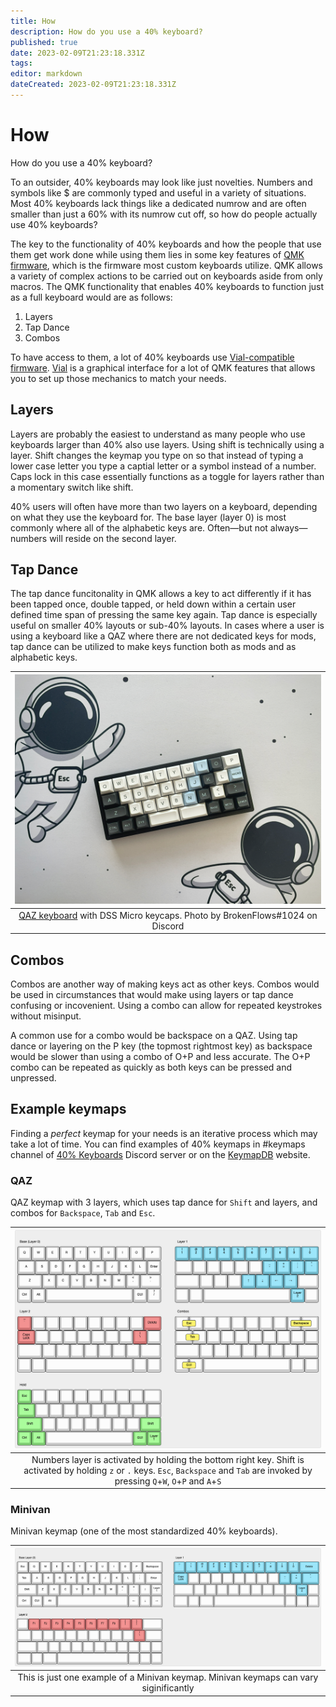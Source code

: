 ```yaml
---
title: How
description: How do you use a 40% keyboard?
published: true
date: 2023-02-09T21:23:18.331Z
tags: 
editor: markdown
dateCreated: 2023-02-09T21:23:18.331Z
---
```


# How

How do you use a 40% keyboard? 

To an outsider, 40% keyboards may look like just novelties. Numbers and symbols like $ are commonly typed and useful in a variety of situations. Most 40% keyboards lack things like a dedicated numrow and are often smaller than just a 60% with its numrow cut off, so how do people actually use 40% keyboards?

The key to the functionality of 40% keyboards and how the people that use them get work done while using them lies in some key features of [QMK firmware](https://qmk.fm/), which is the firmware most custom keyboards utilize. QMK allows a variety of complex actions to be carried out on keyboards aside from only macros. The QMK functionality that enables 40% keyboards to function just as a full keyboard would are as follows:
1. Layers 
2. Tap Dance 
3. Combos 

To have access to them, a lot of 40% keyboards use [Vial-compatible firmware](https://github.com/vial-kb/vial-qmk). [Vial](https://get.vial.today/) is a graphical interface for a lot of QMK features that allows you to set up those mechanics to match your needs.

## Layers

Layers are probably the easiest to understand as many people who use keyboards larger than 40% also use layers. Using shift is technically using a layer. Shift changes the keymap you type on so that instead of typing a lower case letter you type a captial letter or a symbol instead of a number. Caps lock in this case essentially functions as a toggle for layers rather than a momentary switch like shift.

40% users will often have more than two layers on a keyboard, depending on what they use the keyboard for. The base layer (layer 0) is most commonly where all of the alphabetic keys are. Often—but not always—numbers will reside on the second layer. 

## Tap Dance

The tap dance funcitonality in QMK allows a key to act differently if it has been tapped once, double tapped, or held down within a certain user defined time span of pressing the same key again. Tap dance is especially useful on smaller 40% layouts or sub-40% layouts. In cases where a user is using a keyboard like a QAZ where there are not dedicated keys for mods, tap dance can be utilized to make keys function both as mods and as alphabetic keys.

| ![](qaz-dss-micro.png) | 
|:--:| 
| [QAZ keyboard](https://40s.wiki/en/Boards/QAZ) with DSS Micro keycaps. Photo by BrokenFlows#1024 on Discord |

## Combos

Combos are another way of making keys act as other keys. Combos would be used in circumstances that would make using layers or tap dance confusing or incovenient. Using a combo can allow for repeated keystrokes without misinput. 

A common use for a combo would be backspace on a QAZ. Using tap dance or layering on the P key (the topmost rightmost key) as backspace would be slower than using a combo of O+P and less accurate. The O+P combo can be repeated as quickly as both keys can be pressed and unpressed. 

## Example keymaps

Finding a *perfect* keymap for your needs is an iterative process which may take a lot of time. You can find examples of 40% keymaps in \#keymaps channel of [40% Keyboards](https://discord.gg/40percent) Discord server or on the [KeymapDB](https://keymapdb.com/) website.

### QAZ

   QAZ keymap with 3 layers, which uses tap dance for `Shift` and layers, and combos for `Backspace`, `Tab` and `Esc`. 

| ![QAZ Keymap.png](/QAZ%20Keymap.png) |
|:--:| 
| Numbers layer is activated by holding the bottom right key. Shift is activated by holding `z` or `.` keys. `Esc`, `Backspace` and `Tab` are invoked by pressing `Q`+`W`, `O`+`P` and `A`+`S` |

### Minivan

   Minivan keymap (one of the most standardized 40% keyboards).

| ![Minivan Keymap.png](/Minivan%20Keymap.png)
|:--:| 
| This is just one example of a Minivan keymap. Minivan keymaps can vary siginificantly |